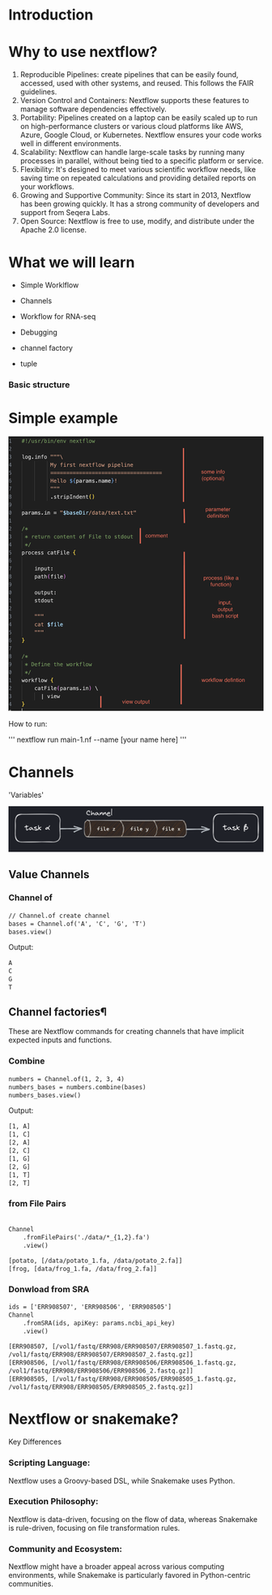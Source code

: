 # Introduction

# Why to use nextflow?

1. Reproducible Pipelines: create pipelines that can be easily found, accessed, used with other systems, and reused. This follows the FAIR guidelines.
2. Version Control and Containers: Nextflow supports these features to manage software dependencies effectively.
3. Portability: Pipelines created on a laptop can be easily scaled up to run on high-performance clusters or various cloud platforms like AWS, Azure, Google Cloud, or Kubernetes. Nextflow ensures your code works well in different environments.
4. Scalability: Nextflow can handle large-scale tasks by running many processes in parallel, without being tied to a specific platform or service.
5. Flexibility: It's designed to meet various scientific workflow needs, like saving time on repeated calculations and providing detailed reports on your workflows.
6. Growing and Supportive Community: Since its start in 2013, Nextflow has been growing quickly. It has a strong community of developers and support from Seqera Labs.
7. Open Source: Nextflow is free to use, modify, and distribute under the Apache 2.0 license.

# What we will learn

- Simple Worklflow
- Channels
- Workflow for RNA-seq


- Debugging
- channel factory 
- tuple 



### Basic structure 



# Simple example

![Alt text](figures/example-1.png)


How to run:

'''
nextflow run main-1.nf --name [your name here]
'''

# Channels

'Variables'

![Alt text](figures/channel.png)

## Value Channels 
### Channel of
``````
// Channel.of create channel 
bases = Channel.of('A', 'C', 'G', 'T')
bases.view()
``````
Output:
```{r class.source="bg-danger", class.output="bg-warning"}
A
C
G
T
```
## Channel factories¶

These are Nextflow commands for creating channels that have implicit expected inputs and functions.
### Combine
``````
numbers = Channel.of(1, 2, 3, 4)
numbers_bases = numbers.combine(bases)
numbers_bases.view()
``````
Output:
```{r df-drop-ok, class.source="bg-success"}
[1, A]
[1, C]
[2, A]
[2, C]
[1, G]
[2, G]
[1, T]
[2, T]
```

### from File Pairs
`````

Channel
    .fromFilePairs('./data/*_{1,2}.fa')
    .view()
`````

````
[potato, [/data/potato_1.fa, /data/potato_2.fa]]
[frog, [data/frog_1.fa, /data/frog_2.fa]]
````

### Donwload from SRA

```
ids = ['ERR908507', 'ERR908506', 'ERR908505']
Channel
    .fromSRA(ids, apiKey: params.ncbi_api_key)
    .view()
```

``````
[ERR908507, [/vol1/fastq/ERR908/ERR908507/ERR908507_1.fastq.gz, /vol1/fastq/ERR908/ERR908507/ERR908507_2.fastq.gz]]
[ERR908506, [/vol1/fastq/ERR908/ERR908506/ERR908506_1.fastq.gz, /vol1/fastq/ERR908/ERR908506/ERR908506_2.fastq.gz]]
[ERR908505, [/vol1/fastq/ERR908/ERR908505/ERR908505_1.fastq.gz, /vol1/fastq/ERR908/ERR908505/ERR908505_2.fastq.gz]]
``````


# Nextflow or snakemake?

Key Differences
### Scripting Language: 
Nextflow uses a Groovy-based DSL, while Snakemake uses Python.
### Execution Philosophy: 
Nextflow is data-driven, focusing on the flow of data, whereas Snakemake is rule-driven, focusing on file transformation rules.
### Community and Ecosystem: 
Nextflow might have a broader appeal across various computing environments, while Snakemake is particularly favored in Python-centric communities.

